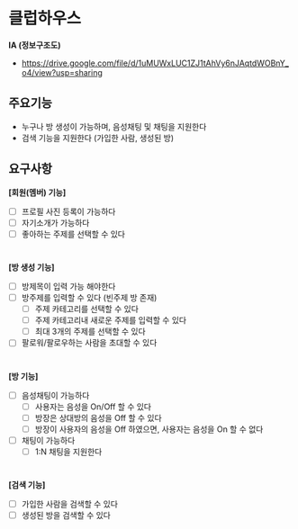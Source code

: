 # 클럽하우스 

**IA (정보구조도)**
- https://drive.google.com/file/d/1uMUWxLUC1ZJ1tAhVy6nJAqtdWOBnY_o4/view?usp=sharing

## 주요기능
- 누구나 방 생성이 가능하며, 음성채팅 및 채팅을 지원한다
- 검색 기능을 지원한다 (가입한 사람, 생성된 방)

  
## 요구사항
**[회원(멤버) 기능]**
- [ ] 프로필 사진 등록이 가능하다
- [ ] 자기소개가 가능하다
- [ ] 좋아하는 주제를 선택할 수 있다
#

**[방 생성 기능]**  
- [ ] 방제목이 입력 가능 해야한다
- [ ] 방주제를 입력할 수 있다 (빈주제 방 존재)
  - [ ] 주제 카테고리를 선택할 수 있다
  - [ ] 주제 카테고리내 새로운 주제를 입력할 수 있다
  - [ ] 최대 3개의 주제를 선택할 수 있다
- [ ] 팔로워/팔로우하는 사람을 초대할 수 있다
#

**[방 기능]**
- [ ] 음성채팅이 가능하다
  - [ ] 사용자는 음성을 On/Off 할 수 있다
  - [ ] 방장은 상대방의 음성을 Off 할 수 있다
  - [ ] 방장이 사용자의 음성을 Off 하였으면, 사용자는 음성을 On 할 수 없다
- [ ] 채팅이 가능하다
  - [ ] 1:N 채팅을 지원한다
#

**[검색 기능]**
- [ ] 가입한 사람을 검색할 수 있다
- [ ] 생성된 방을 검색할 수 있다
#  
 

